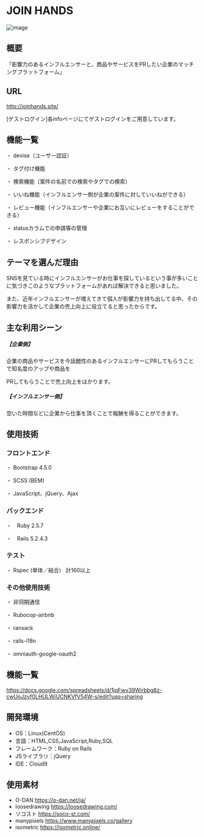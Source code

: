 # JOIN HANDS

![image](https://user-images.githubusercontent.com/73930495/112181679-fd928b80-8c3f-11eb-9558-66d362ecc14a.png)

## 概要
「影響力のあるインフルエンサーと、商品やサービスをPRしたい企業のマッチングプラットフォーム」

##  URL
http://joinhands.site/

[ゲストログイン]各infoページにてゲストログインをご用意しています。

## 機能一覧
・ devise（ユーザー認証）

・ タグ付け機能

・ 検索機能（案件の名前での検索やタグでの検索）

・ いいね機能（インフルエンサー側が企業の案件に対していいねができる）

・ レビュー機能（インフルエンサーや企業にお互いにレビューをすることができる）

・ statusカラムでの申請等の管理

・ レスポンシブデザイン


## テーマを選んだ理由
SNSを見ている時にインフルエンサーがお仕事を探しているという事が多いことに気づきこのようなプラットフォームがあれば解決できると思いました。

また、近年インフルエンサーが増えてきて個人が影響力を持ち出してる中、その影響力を活かして企業の売上向上に役立てると思ったからです。

## 主な利用シーン
#####  【企業側】
企業の商品やサービスを今話題性のあるインフルエンサーにPRしてもらうことで知名度のアップや商品を

PRしてもらうことで売上向上をはかります。
#####  【インフルエンサー側】
空いた時間などに企業から仕事を頂くことで報酬を得ることができます。

## 使用技術
###  フロントエンド

・ Bootstrap 4.5.0

・ SCSS (BEM)

・ JavaScript、jQuery、Ajax

###  バックエンド
・　Ruby 2.5.7

・　Rails 5.2.4.3
###  テスト
・ Rspec (単体／結合） 計160以上
###  その他使用技術
・ 非同期通信

・ Rubocop-airbnb

・ ransack

・ rails-i18n

・ omniauth-google-oauth2

## 機能一覧
https://docs.google.com/spreadsheets/d/1jqFwv39Wirbbg8z-cwUoJzyf0LHULWiUCNKVfV54W-s/edit?usp=sharing

## 開発環境
- OS：Linux(CentOS)
- 言語：HTML,CSS,JavaScript,Ruby,SQL
- フレームワーク：Ruby on Rails
- JSライブラリ：jQuery
- IDE：Cloud9
## 使用素材
-  O-DAN https://o-dan.net/ja/
-  loosedrawing https://loosedrawing.com/
-  ソコスト https://soco-st.com/
-  manypixels  https://www.manypixels.co/gallery
-  isometric  https://isometric.online/
